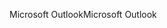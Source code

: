 <span data-ttu-id="ff446-101">Microsoft Outlook</span><span class="sxs-lookup"><span data-stu-id="ff446-101">Microsoft Outlook</span></span>